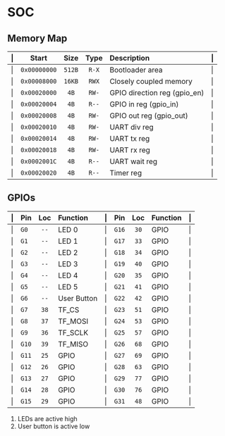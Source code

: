 # SOC 

## Memory Map

|\||     Start    |  Size  |   Type  |         Description           |\||
|--|:------------:|:------:|:-------:|:------------------------------|--|
|\|| `0x00000000` | `512B` |  `R-X`  | Bootloader area               |\||
|\|| `0x00008000` | `16KB` |  `RWX`  | Closely coupled memory        |\||
|\|| `0x00020000` | ` 4B ` |  `RW-`  | GPIO direction reg (gpio_en)  |\||
|\|| `0x00020004` | ` 4B ` |  `R--`  | GPIO in reg (gpio_in)         |\||
|\|| `0x00020008` | ` 4B ` |  `RW-`  | GPIO out reg (gpio_out)       |\||
|\|| `0x00020010` | ` 4B ` |  `RW-`  | UART div reg                  |\||
|\|| `0x00020014` | ` 4B ` |  `RW-`  | UART tx reg                   |\||
|\|| `0x00020018` | ` 4B ` |  `RW-`  | UART rx reg                   |\||
|\|| `0x0002001C` | ` 4B ` |  `R--`  | UART wait reg                 |\||
|\|| `0x00020020` | ` 4B ` |  `R--`  | Timer reg                     |\||

## GPIOs

|\||  Pin  |   Loc  |   Function   |\||  Pin  |   Loc  |   Function   |\||
|--|:-----:|:------:|:-------------|--|:-----:|:------:|:-------------|--|
|\|| `G0 ` |  `--`  | LED 0        |\|| `G16` |  `30`  | GPIO         |\||
|\|| `G1 ` |  `--`  | LED 1        |\|| `G17` |  `33`  | GPIO         |\||
|\|| `G2 ` |  `--`  | LED 2        |\|| `G18` |  `34`  | GPIO         |\||
|\|| `G3 ` |  `--`  | LED 3        |\|| `G19` |  `40`  | GPIO         |\||
|\|| `G4 ` |  `--`  | LED 4        |\|| `G20` |  `35`  | GPIO         |\||
|\|| `G5 ` |  `--`  | LED 5        |\|| `G21` |  `41`  | GPIO         |\||
|\|| `G6 ` |  `--`  | User Button  |\|| `G22` |  `42`  | GPIO         |\||
|\|| `G7 ` |  `38`  | TF_CS        |\|| `G23` |  `51`  | GPIO         |\||
|\|| `G8 ` |  `37`  | TF_MOSI      |\|| `G24` |  `53`  | GPIO         |\||
|\|| `G9 ` |  `36`  | TF_SCLK      |\|| `G25` |  `57`  | GPIO         |\||
|\|| `G10` |  `39`  | TF_MISO      |\|| `G26` |  `68`  | GPIO         |\||
|\|| `G11` |  `25`  | GPIO         |\|| `G27` |  `69`  | GPIO         |\||
|\|| `G12` |  `26`  | GPIO         |\|| `G28` |  `63`  | GPIO         |\||
|\|| `G13` |  `27`  | GPIO         |\|| `G29` |  `77`  | GPIO         |\||
|\|| `G14` |  `28`  | GPIO         |\|| `G30` |  `76`  | GPIO         |\||
|\|| `G15` |  `29`  | GPIO         |\|| `G31` |  `48`  | GPIO         |\||

 1) LEDs are active high
 2) User button is active low